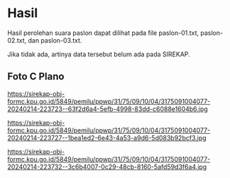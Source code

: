 # Hasil

Hasil perolehan suara paslon dapat dilihat pada file paslon-01.txt, paslon-02.txt, dan paslon-03.txt.

Jika tidak ada, artinya data tersebut belum ada pada SIREKAP.

## Foto C Plano

https://sirekap-obj-formc.kpu.go.id/5849/pemilu/ppwp/31/75/09/10/04/3175091004077-20240214-223723--63f2d6a4-5efb-4998-83dd-c6088e1604b6.jpg

https://sirekap-obj-formc.kpu.go.id/5849/pemilu/ppwp/31/75/09/10/04/3175091004077-20240214-223727--1bea1ed2-6e43-4a53-a9d6-5d083b92bcf3.jpg

https://sirekap-obj-formc.kpu.go.id/5849/pemilu/ppwp/31/75/09/10/04/3175091004077-20240214-223732--3c6b4007-0c29-48cb-8160-5afd59d3f6a4.jpg
